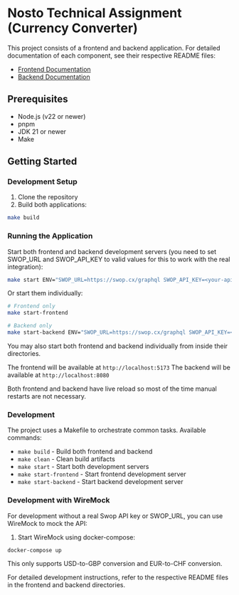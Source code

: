 # Nosto Technical Assignment (Currency Converter)

This project consists of a frontend and backend application. For detailed documentation of each component, see their respective README files:

- [Frontend Documentation](./frontend/README.md)
- [Backend Documentation](./backend/README.md)

## Prerequisites

- Node.js (v22 or newer)
- pnpm
- JDK 21 or newer
- Make

## Getting Started

### Development Setup

1. Clone the repository
2. Build both applications:

```bash
make build
```

### Running the Application

Start both frontend and backend development servers (you need to set SWOP_URL and SWOP_API_KEY to valid values for this to work with the real integration):

```bash
make start ENV="SWOP_URL=https://swop.cx/graphql SWOP_API_KEY=<your-api-key>"
```

Or start them individually:

```bash
# Frontend only
make start-frontend

# Backend only
make start-backend ENV="SWOP_URL=https://swop.cx/graphql SWOP_API_KEY=<your-api-key>"
```

You may also start both frontend and backend individually from inside their directories.

The frontend will be available at `http://localhost:5173`
The backend will be available at `http://localhost:8080`

Both frontend and backend have live reload so most of the time manual restarts are not necessary.

### Development

The project uses a Makefile to orchestrate common tasks. Available commands:

- `make build` - Build both frontend and backend
- `make clean` - Clean build artifacts
- `make start` - Start both development servers
- `make start-frontend` - Start frontend development server
- `make start-backend` - Start backend development server

### Development with WireMock

For development without a real Swop API key or SWOP_URL, you can use WireMock to mock the API:

1. Start WireMock using docker-compose:

```bash
docker-compose up
```

This only supports USD-to-GBP conversion and EUR-to-CHF conversion.

For detailed development instructions, refer to the respective README files in the frontend and backend directories.
